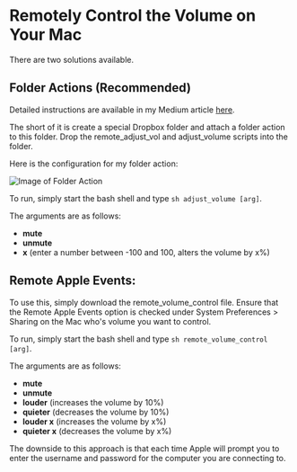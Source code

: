 # Remotely Control the Volume on Your Mac

There are two solutions available.

## Folder Actions (Recommended)

Detailed instructions are available in my Medium article [here](https://medium.com/@nicholasyan11/remotely-controlling-the-volume-on-your-mac-732f84282d8f#.ofxgh6gjg).

The short of it is create a special Dropbox folder and attach a folder action to this folder. Drop the remote_adjust_vol and adjust_volume scripts into the folder.

Here is the configuration for my folder action:

![Image of Folder Action](https://cdn-images-1.medium.com/max/2000/1*jFdOV7Zz60OgWRSeYygOMA.png)

To run, simply start the bash shell and type `sh adjust_volume [arg]`.

The arguments are as follows:
* **mute**
* **unmute**
* **x** (enter a number between -100 and 100, alters the volume by x%)

## Remote Apple Events:

To use this, simply download the remote_volume_control file. Ensure that the Remote Apple Events option is checked under System Preferences > Sharing on the Mac who's volume you want to control.

To run, simply start the bash shell and type `sh remote_volume_control [arg]`.

The arguments are as follows:
* **mute**
* **unmute**
* **louder** (increases the volume by 10%)
* **quieter** (decreases the volume by 10%)
* **louder x** (increases the volume by x%)
* **quieter x** (decreases the volume by x%)

The downside to this approach is that each time Apple will prompt you to enter the username and password for the computer you are connecting to.